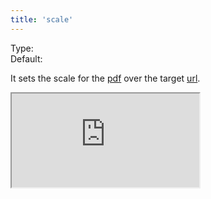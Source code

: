 ```yaml
---
title: 'scale'
--- 
```


Type: <Type children='<number>'/><br/>
Default: <Type children='0.6'/>

It sets the scale for the [pdf](/docs/api/parameters/pdf) over the target [url](/docs/api/parameters/url).

<Iframe src="https://cdn.microlink.io/pdf/varnis-cache.pdf" />

<MultiCodeEditor languages={mqlCode('https://varnish-cache.org/docs/trunk/phk/thatslow.html', { pdf: true, scale: 1 })} />

Scale amount must be between <Type children='0.1'/> and <Type children='2'/>.
